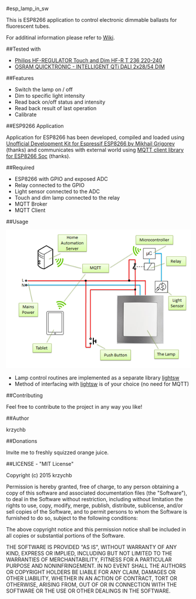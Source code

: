 #esp_lamp_in_sw

This is  ESP8266 application to control electronic dimmable ballasts for fluorescent tubes.

For additinal information  please refer to [Wiki](https://github.com/krzychb/esp_lamp_in_sw/wiki/).


##Tested with

* [Philips HF-REGULATOR Touch and Dim HF-R T 236 220-240](http://www.lighting.philips.com/pwc_li/in_en/assets/docs/products/DALI%20Dimmable%20Ballast.pdf)
* [OSRAM QUICKTRONIC - INTELLIGENT QTi DALI 2x28/54 DIM](https://www.osram.com/media/resource/hires/335428/data-sheet-for-product-families-osram-qti-dali...dim.pdf)


##Features

* Switch the lamp on / off
* Dim to specific light intensity
* Read back on/off status and intensity
* Read back result of last operation
* Calibrate


##ESP9266 Application

Application for ESP8266 has been developed, compiled and loaded using [Unofficial Development Kit for Espressif ESP8266 by Mikhail Grigorev](http://programs74.ru/udkew-en.html) (thanks) and  communicates with external world using [MQTT client library for ESP8266 Soc](https://github.com/tuanpmt/esp_mqtt) (thanks). 


##Required

* ESP8266 with GPIO and exposed ADC
* Relay connected to the GPIO
* Light sensor connected to the ADC
* Touch and dim lamp connected to the relay
* MQTT Broker
* MQTT Client


##Usage

![alt Overview schematics](documents/overview_schematics.png)

* Lamp control routines are implemented as a separate library [lightsw](lightsw/)
* Method of interfacing with [lightsw](lightsw/) is of your choice (no need for MQTT)


##Contributing

Feel free to contribute to the project in any way you like!


##Author

krzychb


##Donations

Invite me to freshly squizzed orange juice.


##LICENSE - "MIT License"

Copyright (c) 2015 krzychb

Permission is hereby granted, free of charge, to any person obtaining a copy of this software and associated documentation files (the "Software"), to deal in the Software without restriction, including without limitation the rights to use, copy, modify, merge, publish, distribute, sublicense, and/or sell copies of the Software, and to permit persons to whom the Software is furnished to do so, subject to the following conditions:

The above copyright notice and this permission notice shall be included in all copies or substantial portions of the Software.

THE SOFTWARE IS PROVIDED "AS IS", WITHOUT WARRANTY OF ANY KIND, EXPRESS OR IMPLIED, INCLUDING BUT NOT LIMITED TO THE WARRANTIES OF MERCHANTABILITY, FITNESS FOR A PARTICULAR PURPOSE AND NONINFRINGEMENT. IN NO EVENT SHALL THE AUTHORS OR COPYRIGHT HOLDERS BE LIABLE FOR ANY CLAIM, DAMAGES OR OTHER LIABILITY, WHETHER IN AN ACTION OF CONTRACT, TORT OR OTHERWISE, ARISING FROM, OUT OF OR IN CONNECTION WITH THE SOFTWARE OR THE USE OR OTHER DEALINGS IN THE SOFTWARE.
